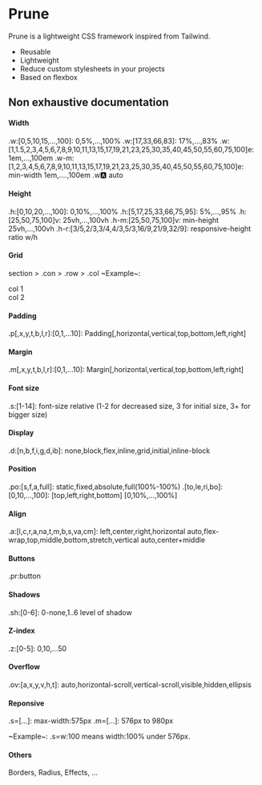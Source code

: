 # Prune

Prune is a lightweight CSS framework inspired from Tailwind.

- Reusable
- Lightweight
- Reduce custom stylesheets in your projects
- Based on flexbox

## Non exhaustive documentation
#### Width
.w:[0,5,10,15,...,100]: 0,5%,...,100%
.w:[17,33,66,83]: 17%,...,83%
.w:[1,1.5,2,3,4,5,6,7,8,9,10,11,13,15,17,19,21,23,25,30,35,40,45,50,55,60,75,100]e: 1em,...,100em
.w-m:[1,2,3,4,5,6,7,8,9,10,11,13,15,17,19,21,23,25,30,35,40,45,50,55,60,75,100]e: min-width 1em,....,100em
.w:a: auto

#### Height
.h:[0,10,20,...,100]: 0,10%,...,100%
.h:[5,17,25,33,66,75,95]: 5%,...,95%
.h:[25,50,75,100]v: 25vh,...,100vh
.h-m:[25,50,75,100]v: min-height 25vh,...,100vh
.h-r:[3/5,2/3,3/4,4/3,5/3,16/9,21/9,32/9]: responsive-height ratio w/h

#### Grid
section > .con > .row > .col
~Example~: <section><div class="row"><div class="col w:50 s=w:100">col 1</div><div class="col w:50 s=w:100">col 2</div></div></section>

#### Padding
.p[,x,y,t,b,l,r]:[0,1,...10]: Padding[,horizontal,vertical,top,bottom,left,right]

#### Margin
.m[,x,y,t,b,l,r]:[0,1,...10]: Margin[,horizontal,vertical,top,bottom,left,right]

#### Font size
.s:[1-14]: font-size relative (1-2 for decreased size, 3 for initial size, 3+ for bigger size)

#### Display
.d:[n,b,f,i,g,d,ib]: none,block,flex,inline,grid,initial,inline-block

#### Position
.po:[s,f,a,full]: static,fixed,absolute,full(100%-100%)
.[to,le,ri,bo]:[0,10,...,100]: [top,left,right,bottom] [0,10%,...,100%]

#### Align
.a:[l,c,r,a,na,t,m,b,s,va,cm]: left,center,right,horizontal auto,flex-wrap,top,middle,bottom,stretch,vertical auto,center+middle

#### Buttons
.pr:button

#### Shadows
.sh:[0-6]: 0-none,1..6 level of shadow

#### Z-index
.z:[0-5]: 0,10,...50

#### Overflow
.ov:[a,x,y,v,h,t]: auto,horizontal-scroll,vertical-scroll,visible,hidden,ellipsis

#### Reponsive
.s=[...]: max-width:575px
.m=[...]: 576px to 980px

~Example~: .s=w:100 means width:100% under 576px.

#### Others
Borders, Radius, Effects, ...


